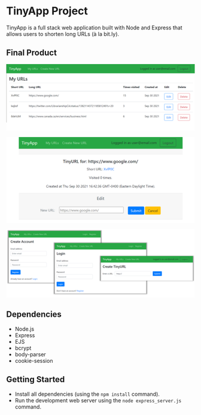 # TinyApp Project

TinyApp is a full stack web application built with Node and Express that allows users to shorten long URLs (à la bit.ly).

## Final Product

!["MyURLs: The Collection"](https://github.com/anacko/tinyapp/blob/master/docs/MyURLs.png)

!["Visit and Edit each TinyURL"](https://github.com/anacko/tinyapp/blob/master/docs/TinyURL.png)

!["Register-Login-Create"](https://github.com/anacko/tinyapp/blob/master/docs/Register-Login-Create.png)

## Dependencies

- Node.js
- Express
- EJS
- bcrypt
- body-parser
- cookie-session

## Getting Started

- Install all dependencies (using the `npm install` command).
- Run the development web server using the `node express_server.js` command.